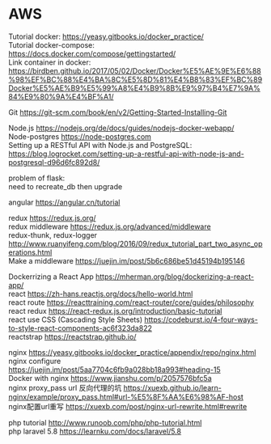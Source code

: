 # AWS

Tutorial docker: https://yeasy.gitbooks.io/docker_practice/  
Tutorial docker-compose: https://docs.docker.com/compose/gettingstarted/  
Link container in docker: https://birdben.github.io/2017/05/02/Docker/Docker%E5%AE%9E%E6%88%98%EF%BC%88%E4%BA%8C%E5%8D%81%E4%B8%83%EF%BC%89Docker%E5%AE%B9%E5%99%A8%E4%B9%8B%E9%97%B4%E7%9A%84%E9%80%9A%E4%BF%A1/  


Git https://git-scm.com/book/en/v2/Getting-Started-Installing-Git  


Node.js https://nodejs.org/de/docs/guides/nodejs-docker-webapp/  
Node-postgres  https://node-postgres.com  
Setting up a RESTful API with Node.js and PostgreSQL: https://blog.logrocket.com/setting-up-a-restful-api-with-node-js-and-postgresql-d96d6fc892d8/  


problem of flask:  
need to recreate_db then upgrade


angular https://angular.cn/tutorial  

redux https://redux.js.org/  
redux middleware https://redux.js.org/advanced/middleware  
redux-thunk, redux-logger http://www.ruanyifeng.com/blog/2016/09/redux_tutorial_part_two_async_operations.html  
Make a middleware https://juejin.im/post/5b6c686be51d45194b195146  

Dockerrizing a React App https://mherman.org/blog/dockerizing-a-react-app/  
react https://zh-hans.reactjs.org/docs/hello-world.html  
react route https://reacttraining.com/react-router/core/guides/philosophy  
react redux https://react-redux.js.org/introduction/basic-tutorial  
react use CSS (Cascading Style Sheets) https://codeburst.io/4-four-ways-to-style-react-components-ac6f323da822  
reactstrap https://reactstrap.github.io/  

nginx https://yeasy.gitbooks.io/docker_practice/appendix/repo/nginx.html  
nginx configure https://juejin.im/post/5aa7704c6fb9a028bb18a993#heading-15  
Docker with nginx https://www.jianshu.com/p/2057576bfc5a  
nginx proxy_pass url 反向代理的坑  https://xuexb.github.io/learn-nginx/example/proxy_pass.html#url-%E5%8F%AA%E6%98%AF-host  
nginx配置url重写 https://xuexb.com/post/nginx-url-rewrite.html#rewrite  


php tutorial http://www.runoob.com/php/php-tutorial.html  
php laravel 5.8 https://learnku.com/docs/laravel/5.8  
